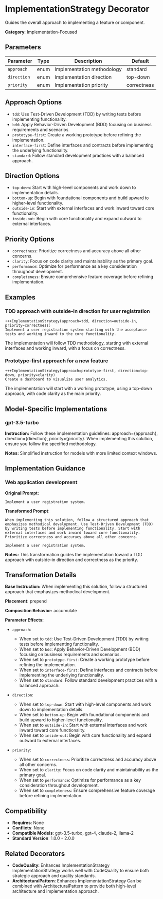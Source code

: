 # ImplementationStrategy Decorator

Guides the overall approach to implementing a feature or component.

**Category**: Implementation-Focused

## Parameters

| Parameter | Type | Description | Default |
|-----------|------|-------------|--------|
| `approach` | enum | Implementation methodology | standard |
| `direction` | enum | Implementation direction | top-down |
| `priority` | enum | Implementation priority | correctness |

## Approach Options

- `tdd`: Use Test-Driven Development (TDD) by writing tests before implementing functionality.
- `bdd`: Apply Behavior-Driven Development (BDD) focusing on business requirements and scenarios.
- `prototype-first`: Create a working prototype before refining the implementation.
- `interface-first`: Define interfaces and contracts before implementing the underlying functionality.
- `standard`: Follow standard development practices with a balanced approach.

## Direction Options

- `top-down`: Start with high-level components and work down to implementation details.
- `bottom-up`: Begin with foundational components and build upward to higher-level functionality.
- `outside-in`: Start with external interfaces and work inward toward core functionality.
- `inside-out`: Begin with core functionality and expand outward to external interfaces.

## Priority Options

- `correctness`: Prioritize correctness and accuracy above all other concerns.
- `clarity`: Focus on code clarity and maintainability as the primary goal.
- `performance`: Optimize for performance as a key consideration throughout development.
- `completeness`: Ensure comprehensive feature coverage before refining implementation.

## Examples

### TDD approach with outside-in direction for user registration

```
+++ImplementationStrategy(approach=tdd, direction=outside-in, priority=correctness)
Implement a user registration system starting with the acceptance tests and working inward to the core functionality.
```

The implementation will follow TDD methodology, starting with external interfaces and working inward, with a focus on correctness.

### Prototype-first approach for a new feature

```
+++ImplementationStrategy(approach=prototype-first, direction=top-down, priority=clarity)
Create a dashboard to visualize user analytics.
```

The implementation will start with a working prototype, using a top-down approach, with code clarity as the main priority.

## Model-Specific Implementations

### gpt-3.5-turbo

**Instruction:** Follow these implementation guidelines: approach={approach}, direction={direction}, priority={priority}. When implementing this solution, ensure you follow the specified methodology.

**Notes:** Simplified instruction for models with more limited context windows.


## Implementation Guidance

### Web application development

**Original Prompt:**
```
Implement a user registration system.
```

**Transformed Prompt:**
```
When implementing this solution, follow a structured approach that emphasizes methodical development. Use Test-Driven Development (TDD) by writing tests before implementing functionality. Start with external interfaces and work inward toward core functionality. Prioritize correctness and accuracy above all other concerns.

Implement a user registration system.
```

**Notes:** This transformation guides the implementation toward a TDD approach with outside-in direction and correctness as the priority.

## Transformation Details

**Base Instruction:** When implementing this solution, follow a structured approach that emphasizes methodical development.

**Placement:** prepend

**Composition Behavior:** accumulate

**Parameter Effects:**

- `approach`:
  - When set to `tdd`: Use Test-Driven Development (TDD) by writing tests before implementing functionality.
  - When set to `bdd`: Apply Behavior-Driven Development (BDD) focusing on business requirements and scenarios.
  - When set to `prototype-first`: Create a working prototype before refining the implementation.
  - When set to `interface-first`: Define interfaces and contracts before implementing the underlying functionality.
  - When set to `standard`: Follow standard development practices with a balanced approach.

- `direction`:
  - When set to `top-down`: Start with high-level components and work down to implementation details.
  - When set to `bottom-up`: Begin with foundational components and build upward to higher-level functionality.
  - When set to `outside-in`: Start with external interfaces and work inward toward core functionality.
  - When set to `inside-out`: Begin with core functionality and expand outward to external interfaces.

- `priority`:
  - When set to `correctness`: Prioritize correctness and accuracy above all other concerns.
  - When set to `clarity`: Focus on code clarity and maintainability as the primary goal.
  - When set to `performance`: Optimize for performance as a key consideration throughout development.
  - When set to `completeness`: Ensure comprehensive feature coverage before refining implementation.

## Compatibility

- **Requires**: None
- **Conflicts**: None
- **Compatible Models**: gpt-3.5-turbo, gpt-4, claude-2, llama-2
- **Standard Version**: 1.0.0 - 2.0.0

## Related Decorators

- **CodeQuality**: Enhances ImplementationStrategy ImplementationStrategy works well with CodeQuality to ensure both strategic approach and quality standards.
- **ArchitecturalPattern**: Enhances ImplementationStrategy Can be combined with ArchitecturalPattern to provide both high-level architecture and implementation approach.
